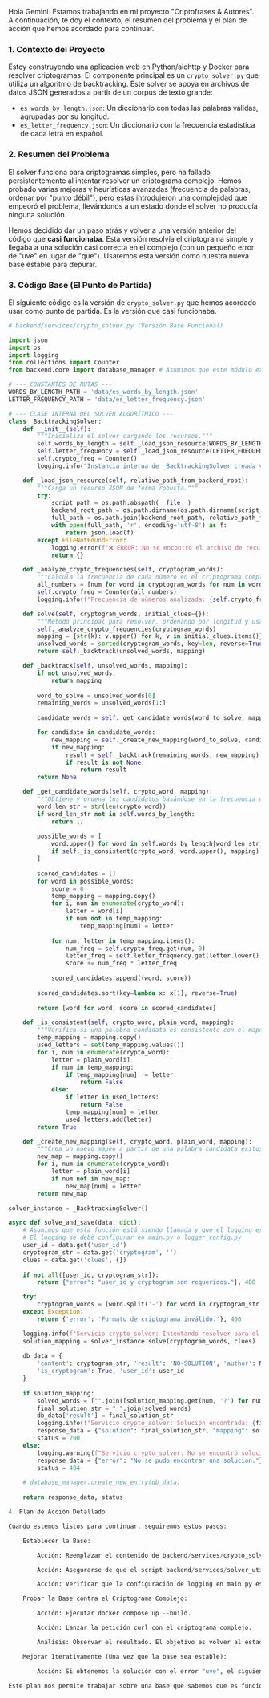 Hola Gemini. Estamos trabajando en mi proyecto "Criptofrases & Autores". A continuación, te doy el contexto, el resumen del problema y el plan de acción que hemos acordado para continuar.

### 1. Contexto del Proyecto

Estoy construyendo una aplicación web en Python/aiohttp y Docker para resolver criptogramas. El componente principal es un `crypto_solver.py` que utiliza un algoritmo de backtracking. Este solver se apoya en archivos de datos JSON generados a partir de un corpus de texto grande:
* `es_words_by_length.json`: Un diccionario con todas las palabras válidas, agrupadas por su longitud.
* `es_letter_frequency.json`: Un diccionario con la frecuencia estadística de cada letra en español.

### 2. Resumen del Problema

El solver funciona para criptogramas simples, pero ha fallado persistentemente al intentar resolver un criptograma complejo. Hemos probado varias mejoras y heurísticas avanzadas (frecuencia de palabras, ordenar por "punto débil"), pero estas introdujeron una complejidad que empeoró el problema, llevándonos a un estado donde el solver no producía ninguna solución.

Hemos decidido dar un paso atrás y volver a una versión anterior del código que **casi funcionaba**. Esta versión resolvía el criptograma simple y llegaba a una solución casi correcta en el complejo (con un pequeño error de "uve" en lugar de "que"). Usaremos esta versión como nuestra nueva base estable para depurar.

### 3. Código Base (El Punto de Partida)

El siguiente código es la versión de `crypto_solver.py` que hemos acordado usar como punto de partida. Es la versión que casi funcionaba.

```python
# backend/services/crypto_solver.py (Versión Base Funcional)

import json
import os
import logging
from collections import Counter
from backend.core import database_manager # Asumimos que este módulo existe

# --- CONSTANTES DE RUTAS ---
WORDS_BY_LENGTH_PATH = 'data/es_words_by_length.json'
LETTER_FREQUENCY_PATH = 'data/es_letter_frequency.json'

# --- CLASE INTERNA DEL SOLVER ALGORÍTMICO ---
class _BacktrackingSolver:
    def __init__(self):
        """Inicializa el solver cargando los recursos."""
        self.words_by_length = self._load_json_resource(WORDS_BY_LENGTH_PATH)
        self.letter_frequency = self._load_json_resource(LETTER_FREQUENCY_PATH)
        self.crypto_freq = Counter()
        logging.info("Instancia interna de _BacktrackingSolver creada y recursos cargados.")

    def _load_json_resource(self, relative_path_from_backend_root):
        """Carga un recurso JSON de forma robusta."""
        try:
            script_path = os.path.abspath(__file__)
            backend_root_path = os.path.dirname(os.path.dirname(script_dir))
            full_path = os.path.join(backend_root_path, relative_path_from_backend_root)
            with open(full_path, 'r', encoding='utf-8') as f:
                return json.load(f)
        except FileNotFoundError:
            logging.error(f"❌ ERROR: No se encontró el archivo de recursos en la ruta: '{full_path}'")
            return {}

    def _analyze_crypto_frequencies(self, cryptogram_words):
        """Calcula la frecuencia de cada número en el criptograma completo."""
        all_numbers = [num for word in cryptogram_words for num in word]
        self.crypto_freq = Counter(all_numbers)
        logging.info(f"Frecuencia de números analizada: {self.crypto_freq}")

    def solve(self, cryptogram_words, initial_clues={}):
        """Método principal para resolver, ordenando por longitud y usando frecuencia de letras."""
        self._analyze_crypto_frequencies(cryptogram_words)
        mapping = {str(k): v.upper() for k, v in initial_clues.items()}
        unsolved_words = sorted(cryptogram_words, key=len, reverse=True)
        return self._backtrack(unsolved_words, mapping)

    def _backtrack(self, unsolved_words, mapping):
        if not unsolved_words:
            return mapping
            
        word_to_solve = unsolved_words[0]
        remaining_words = unsolved_words[1:]
        
        candidate_words = self._get_candidate_words(word_to_solve, mapping)

        for candidate in candidate_words:
            new_mapping = self._create_new_mapping(word_to_solve, candidate, mapping)
            if new_mapping:
                result = self._backtrack(remaining_words, new_mapping)
                if result is not None:
                    return result
        return None

    def _get_candidate_words(self, crypto_word, mapping):
        """Obtiene y ordena los candidatos basándose en la frecuencia de las letras."""
        word_len_str = str(len(crypto_word))
        if word_len_str not in self.words_by_length:
            return []
            
        possible_words = [
            word.upper() for word in self.words_by_length[word_len_str]
            if self._is_consistent(crypto_word, word.upper(), mapping)
        ]
        
        scored_candidates = []
        for word in possible_words:
            score = 0
            temp_mapping = mapping.copy()
            for i, num in enumerate(crypto_word):
                letter = word[i]
                if num not in temp_mapping:
                    temp_mapping[num] = letter
            
            for num, letter in temp_mapping.items():
                num_freq = self.crypto_freq.get(num, 0)
                letter_freq = self.letter_frequency.get(letter.lower(), 0)
                score += num_freq * letter_freq
            
            scored_candidates.append((word, score))
            
        scored_candidates.sort(key=lambda x: x[1], reverse=True)
        
        return [word for word, score in scored_candidates]

    def _is_consistent(self, crypto_word, plain_word, mapping):
        """Verifica si una palabra candidata es consistente con el mapeo actual."""
        temp_mapping = mapping.copy()
        used_letters = set(temp_mapping.values())
        for i, num in enumerate(crypto_word):
            letter = plain_word[i]
            if num in temp_mapping:
                if temp_mapping[num] != letter:
                    return False
            else:
                if letter in used_letters:
                    return False
                temp_mapping[num] = letter
                used_letters.add(letter)
        return True

    def _create_new_mapping(self, crypto_word, plain_word, mapping):
        """Crea un nuevo mapeo a partir de una palabra candidata exitosa."""
        new_map = mapping.copy()
        for i, num in enumerate(crypto_word):
            letter = plain_word[i]
            if num not in new_map:
                new_map[num] = letter
        return new_map

solver_instance = _BacktrackingSolver()

async def solve_and_save(data: dict):
    # Asumimos que esta función está siendo llamada y que el logging está configurado.
    # El logging se debe configurar en main.py o logger_config.py
    user_id = data.get('user_id')
    cryptogram_str = data.get('cryptogram', '')
    clues = data.get('clues', {})
    
    if not all([user_id, cryptogram_str]):
        return {"error": "user_id y cryptogram son requeridos."}, 400

    try:
        cryptogram_words = [word.split('-') for word in cryptogram_str.split(' ')]
    except Exception:
        return {'error': 'Formato de criptograma inválido.'}, 400

    logging.info(f"Servicio crypto_solver: Intentando resolver para el usuario {user_id}")
    solution_mapping = solver_instance.solve(cryptogram_words, clues)
    
    db_data = {
        'content': cryptogram_str, 'result': 'NO-SOLUTION', 'author': None,
        'is_cryptogram': True, 'user_id': user_id
    }
    
    if solution_mapping:
        solved_words = ["".join([solution_mapping.get(num, '?') for num in word_nums]) for word_nums in cryptogram_words]
        final_solution_str = " ".join(solved_words)
        db_data['result'] = final_solution_str
        logging.info(f"Servicio crypto_solver: Solución encontrada: {final_solution_str}")
        response_data = {"solution": final_solution_str, "mapping": solution_mapping}
        status = 200
    else:
        logging.warning(f"Servicio crypto_solver: No se encontró solución para el usuario {user_id}")
        response_data = {"error": "No se pudo encontrar una solución."}
        status = 404

    # database_manager.create_new_entry(db_data)
    
    return response_data, status

4. Plan de Acción Detallado

Cuando estemos listos para continuar, seguiremos estos pasos:

    Establecer la Base:

        Acción: Reemplazar el contenido de backend/services/crypto_solver.py con el código de arriba.

        Acción: Asegurarse de que el script backend/services/solver_utils.py está configurado para usar el corpus.txt más completo (el del corrector ortográfico) para generar es_words_by_length.json y es_letter_frequency.json. Esta versión del solver no usa es_word_frequency.json, así que podemos ignorar ese archivo por ahora.

        Acción: Verificar que la configuración de logging en main.py esté en modo DEBUG para tener máxima visibilidad.

    Probar la Base contra el Criptograma Complejo:

        Acción: Ejecutar docker compose up --build.

        Acción: Lanzar la petición curl con el criptograma complejo.

        Análisis: Observar el resultado. El objetivo es volver al estado en que obteníamos la solución casi correcta (...HERMOSO UVE NO...). Si llegamos a ese punto, habremos recuperado nuestra base estable. Si falla, usaremos los logs de DEBUG para ver por qué.

    Mejorar Iterativamente (Una vez que la base sea estable):

        Acción: Si obtenemos la solución con el error "uve", el siguiente paso será reintroducir el es_word_frequency.json (generado a partir de un libro como Don Quijote) y modificar el método _get_candidate_words para usar la frecuencia de palabras como el criterio principal de ordenamiento.

Este plan nos permite trabajar sobre una base que sabemos que es funcional, de una manera metódica y segura.